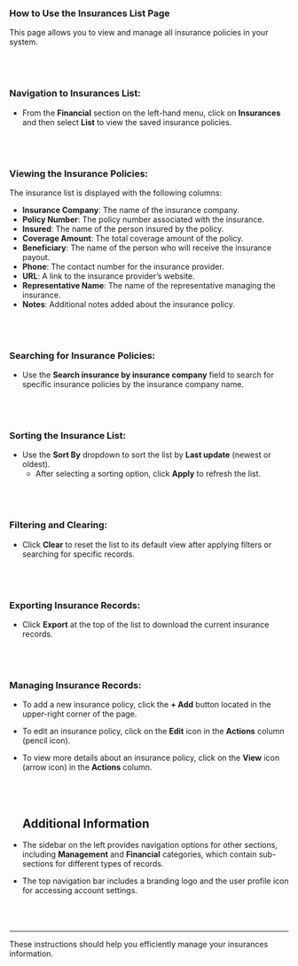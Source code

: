 <!-- ---
title: "Help Documentation: Insurances List Page"
--- -->

### **How to Use the Insurances List Page**

This page allows you to view and manage all insurance policies in your system.
<br></br>
<br></br>

### **Navigation to Insurances List**:
- From the **Financial** section on the left-hand menu, click on **Insurances** and then select **List** to view the saved insurance policies.
<br></br>
<br></br>

### **Viewing the Insurance Policies**:
The insurance list is displayed with the following columns:
- **Insurance Company**: The name of the insurance company.
- **Policy Number**: The policy number associated with the insurance.
- **Insured**: The name of the person insured by the policy.
- **Coverage Amount**: The total coverage amount of the policy.
- **Beneficiary**: The name of the person who will receive the insurance payout.
- **Phone**: The contact number for the insurance provider.
- **URL**: A link to the insurance provider’s website.
- **Representative Name**: The name of the representative managing the insurance.
- **Notes**: Additional notes added about the insurance policy.
<br></br>
<br></br>

### **Searching for Insurance Policies**:
- Use the **Search insurance by insurance company** field to search for specific insurance policies by the insurance company name.
<br></br>
<br></br>

### **Sorting the Insurance List**:
- Use the **Sort By** dropdown to sort the list by **Last update** (newest or oldest).
  - After selecting a sorting option, click **Apply** to refresh the list.
<br></br>
<br></br>

### **Filtering and Clearing**:
- Click **Clear** to reset the list to its default view after applying filters or searching for specific records.
<br></br>
<br></br>

### **Exporting Insurance Records**:
- Click **Export** at the top of the list to download the current insurance records.
<br></br>
<br></br>

### **Managing Insurance Records**:
- To add a new insurance policy, click the **+ Add** button located in the upper-right corner of the page.
- To edit an insurance policy, click on the **Edit** icon in the **Actions** column (pencil icon).
- To view more details about an insurance policy, click on the **View** icon (arrow icon) in the **Actions** column.
<br></br>
<br></br>

   ## **Additional Information**
- The sidebar on the left provides navigation options for other sections, including **Management** and **Financial** categories, which contain sub-sections for different types of records.
- The top navigation bar includes a branding logo and the user profile icon for accessing account settings.
<br></br>
<br></br>

---
These instructions should help you efficiently manage your insurances information.